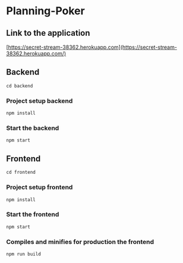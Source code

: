 # Planning-Poker

## Link to the application
[https://secret-stream-38362.herokuapp.com](https://secret-stream-38362.herokuapp.com/)

## Backend
```
cd backend
```

### Project setup backend
```
npm install
```

### Start the backend
```
npm start
```

## Frontend
```
cd frontend
```

### Project setup frontend
```
npm install
```

### Start the frontend
```
npm start
```

### Compiles and minifies for production the frontend
```
npm run build
```
